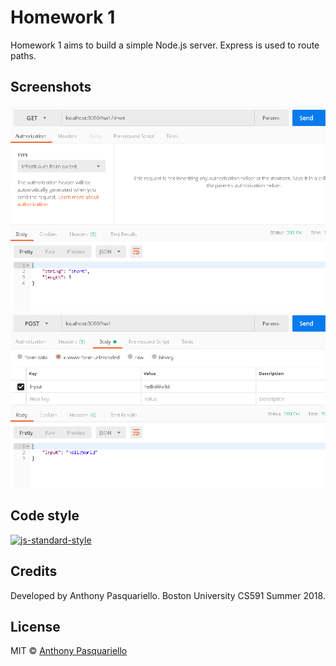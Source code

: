# Homework 1
Homework 1 aims to build a simple Node.js server. Express is used to route paths.

## Screenshots
![alt text](https://github.com/antpas/CS591/blob/master/HW1/screenshots/hw1_1.PNG)
![alt text](https://github.com/antpas/CS591/blob/master/HW1/screenshots/hw1_2.PNG)

## Code style
[![js-standard-style](https://img.shields.io/badge/code%20style-standard-brightgreen.svg?style=flat)](https://github.com/feross/standard)

## Credits
Developed by Anthony Pasquariello.
Boston University CS591 Summer 2018.

## License

MIT © [Anthony Pasquariello](https://github.com/antpas)
